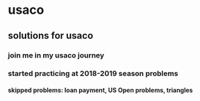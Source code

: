# usaco
## solutions for usaco
### join me in my usaco journey
### started practicing at 2018-2019 season problems
#### skipped problems: loan payment, US Open problems, triangles
